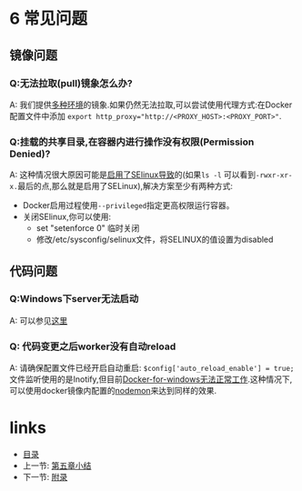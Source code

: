 # 6 常见问题

## 镜像问题

### Q:无法拉取(pull)镜象怎么办?
A: 我们提供[多种环境](https://pinguo.gitbooks.io/php-msf-docs/chapter-3/3.3-docker.html)的镜象.如果仍然无法拉取,可以尝试使用代理方式:在Docker 配置文件中添加 `export http_proxy="http://<PROXY_HOST>:<PROXY_PORT>"`.

### Q:挂载的共享目录,在容器内进行操作没有权限(Permission Denied)?
A: 这种情况很大原因可能是[启用了SElinux导致](https://stackoverflow.com/questions/24288616/permission-denied-on-accessing-host-directory-in-docker)的(如果`ls -l` 可以看到`-rwxr-xr-x.`最后的点,那么就是启用了SELinux),解决方案至少有两种方式:
+ Docker启用过程使用`--privileged`指定更高权限运行容器。
+ 关闭SElinux,你可以使用:
	- set "setenforce 0" 临时关闭
	- 修改/etc/sysconfig/selinux文件，将SELINUX的值设置为disabled

## 代码问题
### Q:Windows下server无法启动
A: 可以参见[这里](https://github.com/pinguo/php-msf-demo/issues/10)

### Q: 代码变更之后worker没有自动reload
A: 请确保配置文件已经开启自动重启: `$config['auto_reload_enable'] = true;` 文件监听使用的是Inotify,但目前[Docker-for-windows无法正常工作](https://docs.docker.com/docker-for-windows/troubleshoot/#docker-knowledge-hub).这种情况下,可以使用docker镜像内配置的[nodemon](https://github.com/remy/nodemon)来达到同样的效果.

# links
  * [目录](../README.md)
  * 上一节: [第五章小结](../chapter-5/5.10-小结.md)
  * 下一节: [附录](../chapter-7/7.0-附录.md)
